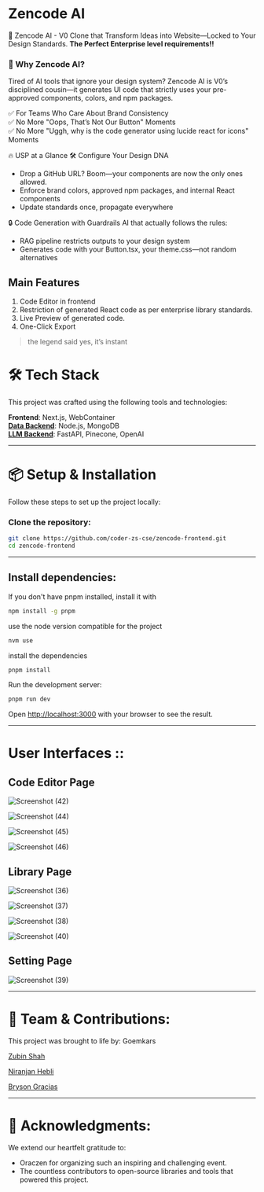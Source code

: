 # **Zencode AI**

🚀 Zencode AI - 
V0 Clone that Transform Ideas into Website—Locked to Your Design Standards. **The Perfect Enterprise level requirements!!**

### 🌟 Why Zencode AI?
Tired of AI tools that ignore your design system? Zencode AI is V0’s disciplined cousin—it generates UI code that strictly uses your pre-approved components, colors, and npm packages.

✅ For Teams Who Care About Brand Consistency <br>
✅ No More "Oops, That’s Not Our Button" Moments <br>
✅ No More "Uggh, why is the code generator using lucide react for icons" Moments <br>

🔥 USP at a Glance
🛠️ Configure Your Design DNA
- Drop a GitHub URL? Boom—your components are now the only ones allowed.
- Enforce brand colors, approved npm packages, and internal React components
- Update standards once, propagate everywhere

🔒 Code Generation with Guardrails
AI that actually follows the rules:
- RAG pipeline restricts outputs to your design system
- Generates code with your Button.tsx, your theme.css—not random alternatives

## Main Features

1. Code Editor in frontend
2. Restriction of generated React code as per enterprise library standards.
3. Live Preview of generated code.
4. One-Click Export <br>
> the legend said yes, it’s instant

# 🛠️ **Tech Stack**

This project was crafted using the following tools and technologies:

**Frontend**: Next.js, WebContainer <br>
**[Data Backend](https://github.com/coder-zs-cse/zencode-nodejs)**: Node.js, MongoDB <br>
**[LLM Backend](https://github.com/coder-zs-cse/zencode-backend)**: FastAPI, Pinecone, OpenAI <br> 

---

# 📦 **Setup & Installation**

Follow these steps to set up the project locally:

### **Clone the repository:**
```bash
git clone https://github.com/coder-zs-cse/zencode-frontend.git
cd zencode-frontend

```
---
## **Install dependencies**:

If you don't have pnpm installed, install it with

```bash
npm install -g pnpm
```
use the node version compatible for the project

```bash
nvm use 
```

install the dependencies

```bash
pnpm install
```

Run the development server:

```bash
pnpm run dev
```

Open [http://localhost:3000](http://localhost:3000) with your browser to see the result.

---
# **User Interfaces :**:

## Code Editor Page 
![Screenshot (42)](https://github.com/user-attachments/assets/46721765-b800-4a3e-aaf4-6001bd3f693a)

![Screenshot (44)](https://github.com/user-attachments/assets/d25a885f-e7f6-47dd-8f97-2ed03316c75e)

![Screenshot (45)](https://github.com/user-attachments/assets/c90dcbe0-581b-483d-b157-9ddecf01cbe5)

![Screenshot (46)](https://github.com/user-attachments/assets/fba88cb9-57ef-48aa-a60d-660e70ca8127)

## Library Page 
![Screenshot (36)](https://github.com/user-attachments/assets/df8565df-3d7a-4d74-a850-2c75d9900268)

![Screenshot (37)](https://github.com/user-attachments/assets/7f87c5ff-d8d7-43f0-8733-b915d9f196af)

![Screenshot (38)](https://github.com/user-attachments/assets/037ceaeb-874b-4946-a377-de554fb4664c)

![Screenshot (40)](https://github.com/user-attachments/assets/c2449ab0-b601-4b8a-aead-15b1243a72ab)

## Setting Page
![Screenshot (39)](https://github.com/user-attachments/assets/e095a2ef-6e82-4c14-9ef2-404b3fe3fd39)

---
# 🤝 **Team & Contributions**:
This project was brought to life by: Goemkars

[Zubin Shah](http://github.com/coder-zs-cse/)

[Niranjan Hebli](https://github.com/NiranjanHebli)

[Bryson Gracias](https://github.com/MrGladiator14)

---

# 🌟 **Acknowledgments**:

 We extend our heartfelt gratitude to:

- Oraczen for organizing such an inspiring and challenging event.
- The countless contributors to open-source libraries and tools that powered this project.



